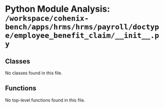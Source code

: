 # Python Module Analysis: `/workspace/cohenix-bench/apps/hrms/hrms/payroll/doctype/employee_benefit_claim/__init__.py`

## Classes

No classes found in this file.


## Functions

No top-level functions found in this file.
